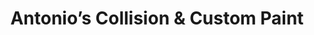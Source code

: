 ---
title: "Antonio’s Collision & Custom Paint"
url: /roswell/antonios-collision-und-custom-paint/
shop: Autowerkstatt
---